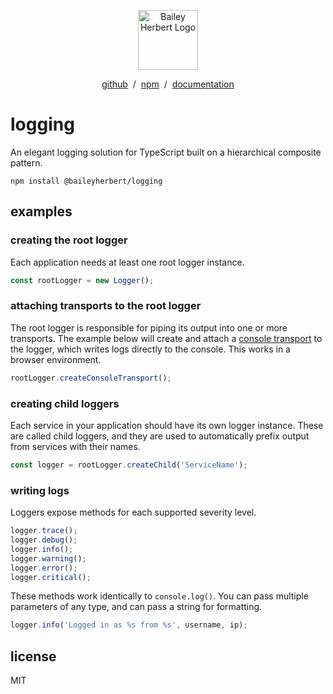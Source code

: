 <p align="center">
    <a href="https://github.com/omaha-js/omaha" target="_blank" rel="noopener noreferrer">
        <img width="96" height="96" src="https://i.bailey.sh/mA6G3zHDcE.png" alt="Bailey Herbert Logo">
    </a>
</p>
<p align="center">
    <a href="https://github.com/baileyherbert/logging" target="_blank" rel="noopener noreferrer">github</a> &nbsp;/&nbsp;
    <a href="https://www.npmjs.com/package/@baileyherbert/logging" target="_blank" rel="noopener noreferrer">npm</a> &nbsp;/&nbsp;
    <a href="https://docs.bailey.sh/logging/" target="_blank" rel="noopener noreferrer">documentation</a>
</p>

# logging

An elegant logging solution for TypeScript built on a hierarchical composite pattern.

```
npm install @baileyherbert/logging
```

## examples

### creating the root logger

Each application needs at least one root logger instance.

```ts
const rootLogger = new Logger();
```

### attaching transports to the root logger

The root logger is responsible for piping its output into one or more transports. The example below will create and attach a [console transport](https://docs.bailey.sh/logging/latest/guide/transports/) to the logger, which writes logs directly to the console. This works in a browser environment.

```ts
rootLogger.createConsoleTransport();
```

### creating child loggers

Each service in your application should have its own logger instance. These are called child loggers, and they are used to automatically prefix output from services with their names.

```ts
const logger = rootLogger.createChild('ServiceName');
```

### writing logs

Loggers expose methods for each supported severity level.

```ts
logger.trace();
logger.debug();
logger.info();
logger.warning();
logger.error();
logger.critical();
```

These methods work identically to `console.log()`. You can pass multiple parameters of any type, and can pass a string for formatting.

```ts
logger.info('Logged in as %s from %s', username, ip);
```

## license

MIT
